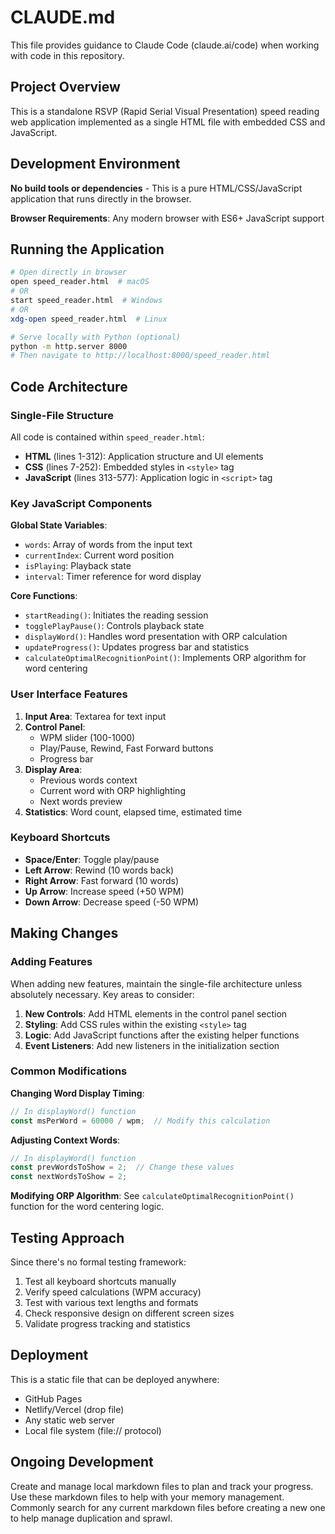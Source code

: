 # CLAUDE.md

This file provides guidance to Claude Code (claude.ai/code) when working with code in this repository.

## Project Overview

This is a standalone RSVP (Rapid Serial Visual Presentation) speed reading web application implemented as a single HTML file with embedded CSS and JavaScript.

## Development Environment

**No build tools or dependencies** - This is a pure HTML/CSS/JavaScript application that runs directly in the browser.

**Browser Requirements**: Any modern browser with ES6+ JavaScript support

## Running the Application

```bash
# Open directly in browser
open speed_reader.html  # macOS
# OR
start speed_reader.html  # Windows
# OR
xdg-open speed_reader.html  # Linux

# Serve locally with Python (optional)
python -m http.server 8000
# Then navigate to http://localhost:8000/speed_reader.html
```

## Code Architecture

### Single-File Structure
All code is contained within `speed_reader.html`:
- **HTML** (lines 1-312): Application structure and UI elements
- **CSS** (lines 7-252): Embedded styles in `<style>` tag
- **JavaScript** (lines 313-577): Application logic in `<script>` tag

### Key JavaScript Components

**Global State Variables**:
- `words`: Array of words from the input text
- `currentIndex`: Current word position
- `isPlaying`: Playback state
- `interval`: Timer reference for word display

**Core Functions**:
- `startReading()`: Initiates the reading session
- `togglePlayPause()`: Controls playback state
- `displayWord()`: Handles word presentation with ORP calculation
- `updateProgress()`: Updates progress bar and statistics
- `calculateOptimalRecognitionPoint()`: Implements ORP algorithm for word centering

### User Interface Features

1. **Input Area**: Textarea for text input
2. **Control Panel**: 
   - WPM slider (100-1000)
   - Play/Pause, Rewind, Fast Forward buttons
   - Progress bar
3. **Display Area**: 
   - Previous words context
   - Current word with ORP highlighting
   - Next words preview
4. **Statistics**: Word count, elapsed time, estimated time

### Keyboard Shortcuts

- **Space/Enter**: Toggle play/pause
- **Left Arrow**: Rewind (10 words back)
- **Right Arrow**: Fast forward (10 words)
- **Up Arrow**: Increase speed (+50 WPM)
- **Down Arrow**: Decrease speed (-50 WPM)

## Making Changes

### Adding Features
When adding new features, maintain the single-file architecture unless absolutely necessary. Key areas to consider:

1. **New Controls**: Add HTML elements in the control panel section
2. **Styling**: Add CSS rules within the existing `<style>` tag
3. **Logic**: Add JavaScript functions after the existing helper functions
4. **Event Listeners**: Add new listeners in the initialization section

### Common Modifications

**Changing Word Display Timing**:
```javascript
// In displayWord() function
const msPerWord = 60000 / wpm;  // Modify this calculation
```

**Adjusting Context Words**:
```javascript
// In displayWord() function
const prevWordsToShow = 2;  // Change these values
const nextWordsToShow = 2;
```

**Modifying ORP Algorithm**:
See `calculateOptimalRecognitionPoint()` function for the word centering logic.

## Testing Approach

Since there's no formal testing framework:
1. Test all keyboard shortcuts manually
2. Verify speed calculations (WPM accuracy)
3. Test with various text lengths and formats
4. Check responsive design on different screen sizes
5. Validate progress tracking and statistics

## Deployment

This is a static file that can be deployed anywhere:
- GitHub Pages
- Netlify/Vercel (drop file)
- Any static web server
- Local file system (file:// protocol)

## Ongoing Development
Create and manage local markdown files to plan and track your progress. Use these markdown files to help with your memory management. Commonly search for any current markdown files before creating a new one to help manage duplication and sprawl. 